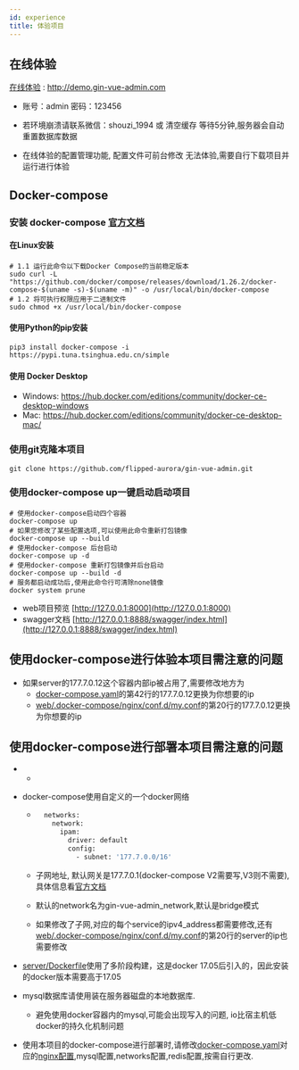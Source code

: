 ```yaml
---
id: experience
title: 体验项目
---
```


## 在线体验

[在线体验](http://demo.gin-vue-admin.com) : http://demo.gin-vue-admin.com

- 账号：admin  密码：123456
- 若环境崩溃请联系微信：shouzi_1994 或 清空缓存 等待5分钟,服务器会自动重置数据库数据

- 在线体验的配置管理功能, 配置文件可前台修改 无法体验,需要自行下载项目并运行进行体验

## Docker-compose

### 安装 docker-compose [官方文档](https://docs.docker.com/compose/install/)

#### 在Linux安装

```shell
# 1.1 运行此命令以下载Docker Compose的当前稳定版本
sudo curl -L "https://github.com/docker/compose/releases/download/1.26.2/docker-compose-$(uname -s)-$(uname -m)" -o /usr/local/bin/docker-compose
# 1.2 将可执行权限应用于二进制文件
sudo chmod +x /usr/local/bin/docker-compose 
```

#### 使用Python的pip安装

```shell
pip3 install docker-compose -i https://pypi.tuna.tsinghua.edu.cn/simple
```

#### 使用 Docker Desktop

- Windows: https://hub.docker.com/editions/community/docker-ce-desktop-windows
- Mac: https://hub.docker.com/editions/community/docker-ce-desktop-mac/

### 使用git克隆本项目

```shell
git clone https://github.com/flipped-aurora/gin-vue-admin.git
```

### 使用docker-compose up一键启动启动项目

```shell
# 使用docker-compose启动四个容器
docker-compose up
# 如果您修改了某些配置选项,可以使用此命令重新打包镜像
docker-compose up --build
# 使用docker-compose 后台启动
docker-compose up -d
# 使用docker-compose 重新打包镜像并后台启动
docker-compose up --build -d
# 服务都启动成功后,使用此命令行可清除none镜像
docker system prune
```

- web项目预览 [http://127.0.0.1:8000](http://127.0.0.1:8000)
- swagger文档 [http://127.0.0.1:8888/swagger/index.html](http://127.0.0.1:8888/swagger/index.html)

## 使用docker-compose进行体验本项目需注意的问题

- 如果server的177.7.0.12这个容器内部ip被占用了,需要修改地方为
  - [docker-compose.yaml](https://github.com/flipped-aurora/gin-vue-admin/blob/master/docker-compose.yaml#L42)的第42行的177.7.0.12更换为你想要的ip
  - [web/.docker-compose/nginx/conf.d/my.conf](https://github.com/flipped-aurora/gin-vue-admin/blob/master/web/.docker-compose/nginx/conf.d/my.conf#L20)的第20行的177.7.0.12更换为你想要的ip

## 使用docker-compose进行部署本项目需注意的问题

- - 

- docker-compose使用自定义的一个docker网络

	- ```dockerfile
		networks:
		  network:
		    ipam:
		      driver: default
		      config:
		        - subnet: '177.7.0.0/16' 
		```

	- 子网地址, 默认网关是177.7.0.1(docker-compose V2需要写,V3则不需要),具体信息看[官方文档](https://docs.docker.com/compose/compose-file/#ipv4_address-ipv6_address)

	- 默认的network名为gin-vue-admin_network,默认是bridge模式

	- 如果修改了子网,对应的每个service的ipv4_address都需要修改,还有[web/.docker-compose/nginx/conf.d/my.conf](https://github.com/flipped-aurora/gin-vue-admin/blob/master/web/.docker-compose/nginx/conf.d/my.conf#L20)的第20行的server的ip也需要修改

- [server/Dockerfile](https://github.com/flipped-aurora/gin-vue-admin/blob/master/server/Dockerfile)使用了多阶段构建，这是docker 17.05后引入的，因此安装的docker版本需要高于17.05
- mysql数据库请使用装在服务器磁盘的本地数据库.
	- 避免使用docker容器内的mysql,可能会出现写入的问题, io比宿主机低  docker的持久化机制问题
- 使用本项目的docker-compose进行部署时,请修改[docker-compose.yaml](https://github.com/flipped-aurora/gin-vue-admin/blob/master/docker-compose.yaml)对应的[nginx配置](https://github.com/flipped-aurora/gin-vue-admin/blob/master/web/.docker-compose/nginx/conf.d/my.conf),mysql配置,networks配置,redis配置,按需自行更改.

